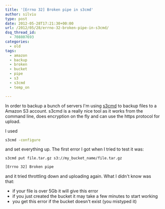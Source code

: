 ```yaml
---
title: '[Errno 32] Broken pipe in s3cmd'
author: silviu
type: post
date: 2012-05-28T17:21:30+00:00
url: /2012/05/28/errno-32-broken-pipe-in-s3cmd/
dsq_thread_id:
  - 708807693
categories:
  - old
tags:
  - amazon
  - backup
  - broken
  - bucket
  - pipe
  - s3
  - s3cmd
  - temp_on

---
```

In order to backup a bunch of servers I'm using [s3cmd](http://s3tools.org/s3cmd) to backup files to a Amazon S3 account. s3cmd is a really nice tool as it works from the command line, does encryption on the fly and can use the https protocol for upload.

I used  

```bash
s3cmd -configure
``` 

and set everything up. The first error I got when I tried to test it was:

`s3cmd put file.tar.gz s3://my_bucket_name/file.tar.gz`

```bash
[Errno 32] Broken pipe
```
and it tried throttling down and uploading again. What I didn't know was that:

* if your file is over 5Gb it will give this error
* if you just created the bucket it may take a few minutes to start working
* you get this error if the bucket doesn't exist (you mistyped it)
